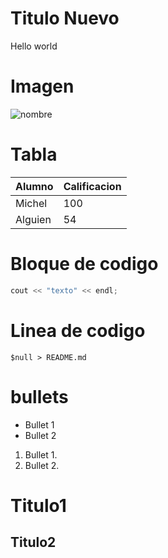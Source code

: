 ﻿# Titulo Nuevo
Hello world
# Imagen
![nombre](https://cdn-media-1.freecodecamp.org/images/1*TnsFDs-DEye722CrQXjv8w.png)


# Tabla
| Alumno | Calificacion |
| ------ | -- |
| Michel | 100| 
| Alguien| 54| 

# Bloque de codigo
```C++
cout << "texto" << endl;
```
# Linea de codigo
`$null > README.md`


# bullets
* Bullet 1
* Bullet 2

1. Bullet 1.
2. Bullet 2.

<h1>Titulo1 </h1>
<h2>Titulo2 </h2>

